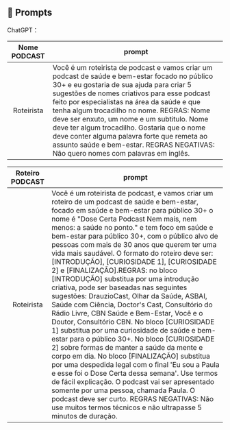 ## 🧠 Prompts


ChatGPT：

|   Nome PODCAST   | prompt                                                                                                                                                                                                                                                                         |
| :------: | ------------------------------------------------------------------------------------------------------------------------------------------------------------------------------------------------------------------------------------------------------------------------------ |
|  Roteirista  | Você é um roteirista de podcast e vamos criar um podcast de saúde e bem-estar focado no público 30+ e eu gostaria de sua ajuda para criar 5 sugestões de nomes criativos para esse podcast feito por especialistas na área da saúde e que tenha algum trocadilho no nome. REGRAS: Nome deve ser enxuto, um nome e um subtitulo. Nome deve ter algum trocadilho. Gostaria que o nome deve conter alguma palavra forte que remeta ao assunto saúde e bem-estar. REGRAS NEGATIVAS: Não quero nomes com palavras em inglês.                                                        |

|   Roteiro PODCAST   | prompt                                                                                                                                                                                                                                                                         |
| :------: | ------------------------------------------------------------------------------------------------------------------------------------------------------------------------------------------------------------------------------------------------------------------------------ |
|  Roteirista  | Você é um roteirista de podcast, e vamos criar um  roteiro de um podcast de saúde e bem-estar, focado em saúde e bem-estar para público 30+ o nome é "Dose Certa Podcast Nem mais, nem menos: a saúde no ponto." e tem foco em saúde e bem-estar para público 30+,  com o público alvo de pessoas com mais de 30 anos que querem ter uma vida mais saudável. O formato do roteiro deve ser:[INTRODUÇÃO], [CURIOSIDADE 1], [CURIOSIDADE 2] e [FINALIZAÇÃO].REGRAS: no bloco [INTRODUÇÃO] substitua por uma introdução criativa, pode ser baseadas nas seguintes sugestões: DrauzioCast, Olhar da Saúde, ASBAI, Saúde com Ciência, Doctor's Cast, Consultório do Rádio Livre, CBN Saúde e Bem-Estar, Você e o Doutor, Consultório CBN. No bloco [CURIOSIDADE 1] substitua por uma curiosidade de saúde e bem-estar para o público 30+. No bloco [CURIOSIDADE 2] sobre formas de manter a saúde da mente e corpo em dia. No bloco [FINALIZAÇÃO] substitua por uma despedida legal com o final 'Eu sou a Paula e esse foi o Dose Certa dessa semana'. Use termos de fácil explicação. O podcast vai ser apresentado somente por uma pessoa, chamada Paula. O podcast deve ser curto. REGRAS NEGATIVAS: Não use muitos termos técnicos e não ultrapasse 5 minutos de duração.                                                        |
                        

